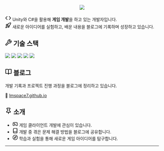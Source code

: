 <!-- 깃허브 물결 배너 -->
<p align="center">
  <img src="https://capsule-render.vercel.app/api?type=waving&color=64dfdf&height=200&section=header&text=환영합니다!&fontSize=40&fontColor=ffffff" />
</p>

<img src="https://raw.githubusercontent.com/lucide-icons/lucide/main/icons/code.svg" width="20" /> Unity와 C#을 활용해 **게임 개발**을 하고 있는 개발자입니다.  
<img src="https://raw.githubusercontent.com/lucide-icons/lucide/main/icons/rocket.svg" width="20" /> 새로운 아이디어를 실험하고, 배운 내용을 블로그에 기록하며 성장하고 있습니다.  

## <img src="https://raw.githubusercontent.com/lucide-icons/lucide/main/icons/wrench.svg" width="22" /> 기술 스택

<p align="left">
  <img src="https://img.shields.io/badge/Unity-100000?style=for-the-badge&logo=unity&logoColor=white" />
  <img src="https://img.shields.io/badge/Unreal-313131?style=for-the-badge&logo=unrealengine&logoColor=white" />
  <img src="https://img.shields.io/badge/C%23-239120?style=for-the-badge&logo=c-sharp&logoColor=white" />
  <img src="https://img.shields.io/badge/Git-F05032?style=for-the-badge&logo=git&logoColor=white" />
  <img src="https://img.shields.io/badge/Blender-F5792A?style=for-the-badge&logo=blender&logoColor=white" />
</p>

## <img src="https://raw.githubusercontent.com/lucide-icons/lucide/main/icons/book-open.svg" width="22" /> 블로그

개발 기록과 프로젝트 진행 과정을 블로그에 정리하고 있습니다.  

🔗 [lmspace7.github.io](https://lmspace7.github.io/)

## <img src="https://raw.githubusercontent.com/lucide-icons/lucide/main/icons/pin.svg" width="22" /> 소개

- <img src="https://raw.githubusercontent.com/lucide-icons/lucide/main/icons/gamepad-2.svg" width="18" /> 게임 클라이언트 개발에 관심이 있습니다.  
- <img src="https://raw.githubusercontent.com/lucide-icons/lucide/main/icons/book.svg" width="18" /> 개발 중 겪은 문제 해결 방법을 블로그에 공유합니다. 
- <img src="https://raw.githubusercontent.com/lucide-icons/lucide/main/icons/compass.svg" width="18" /> 학습과 실험을 통해 새로운 게임 아이디어를 탐구합니다.  

---
